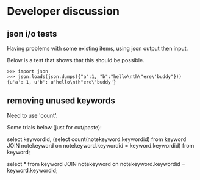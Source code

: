 # Developer discussion

## json i/o tests

Having problems with some existing items, using json output then input.

Below is a test that shows that this should be possible. 

    >>> import json
    >>> json.loads(json.dumps({"a":1, "b":"hello\nth\"ere\'buddy"}))
    {u'a': 1, u'b': u'hello\nth"ere\'buddy'}

## removing unused keywords

Need to use 'count'.

Some trials below (just for cut/paste):

select keywordId, (select count(notekeyword.keywordid) from keyword JOIN notekeyword on notekeyword.keywordid = keyword.keywordid) from keyword;

select * from keyword JOIN notekeyword on notekeyword.keywordid = keyword.keywordid;


